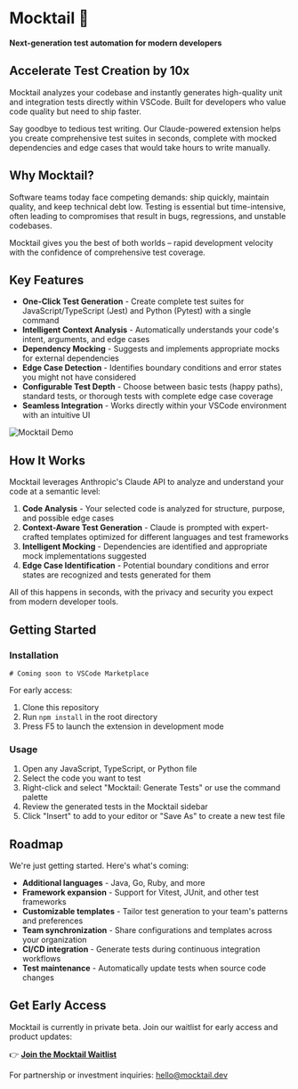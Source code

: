# **Mocktail** 🍹

**Next-generation test automation for modern developers**

## Accelerate Test Creation by 10x

Mocktail analyzes your codebase and instantly generates high-quality unit and integration tests directly within VSCode. Built for developers who value code quality but need to ship faster.

Say goodbye to tedious test writing. Our Claude-powered extension helps you create comprehensive test suites in seconds, complete with mocked dependencies and edge cases that would take hours to write manually.

## Why Mocktail?

Software teams today face competing demands: ship quickly, maintain quality, and keep technical debt low. Testing is essential but time-intensive, often leading to compromises that result in bugs, regressions, and unstable codebases.

Mocktail gives you the best of both worlds – rapid development velocity with the confidence of comprehensive test coverage. 

## Key Features

- **One-Click Test Generation** - Create complete test suites for JavaScript/TypeScript (Jest) and Python (Pytest) with a single command
- **Intelligent Context Analysis** - Automatically understands your code's intent, arguments, and edge cases
- **Dependency Mocking** - Suggests and implements appropriate mocks for external dependencies
- **Edge Case Detection** - Identifies boundary conditions and error states you might not have considered
- **Configurable Test Depth** - Choose between basic tests (happy paths), standard tests, or thorough tests with complete edge case coverage
- **Seamless Integration** - Works directly within your VSCode environment with an intuitive UI

![Mocktail Demo](https://placehold.co/800x450/48507c/ffffff?text=Mocktail+Demo+Coming+Soon&font=montserrat)

## How It Works

Mocktail leverages Anthropic's Claude API to analyze and understand your code at a semantic level:

1. **Code Analysis** - Your selected code is analyzed for structure, purpose, and possible edge cases
2. **Context-Aware Test Generation** - Claude is prompted with expert-crafted templates optimized for different languages and test frameworks
3. **Intelligent Mocking** - Dependencies are identified and appropriate mock implementations suggested
4. **Edge Case Identification** - Potential boundary conditions and error states are recognized and tests generated for them

All of this happens in seconds, with the privacy and security you expect from modern developer tools.

## Getting Started

### Installation

```
# Coming soon to VSCode Marketplace
```

For early access:
1. Clone this repository
2. Run `npm install` in the root directory
3. Press F5 to launch the extension in development mode

### Usage

1. Open any JavaScript, TypeScript, or Python file
2. Select the code you want to test
3. Right-click and select "Mocktail: Generate Tests" or use the command palette
4. Review the generated tests in the Mocktail sidebar
5. Click "Insert" to add to your editor or "Save As" to create a new test file

## Roadmap

We're just getting started. Here's what's coming:

- **Additional languages** - Java, Go, Ruby, and more
- **Framework expansion** - Support for Vitest, JUnit, and other test frameworks
- **Customizable templates** - Tailor test generation to your team's patterns and preferences
- **Team synchronization** - Share configurations and templates across your organization
- **CI/CD integration** - Generate tests during continuous integration workflows
- **Test maintenance** - Automatically update tests when source code changes

## Get Early Access

Mocktail is currently in private beta. Join our waitlist for early access and product updates:

👉 [**Join the Mocktail Waitlist**](https://example.com/mocktail-waitlist)

For partnership or investment inquiries: hello@mocktail.dev

